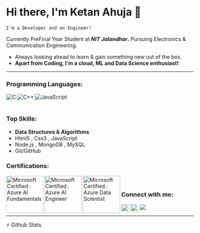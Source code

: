 # Hi there, I'm Ketan Ahuja 👋
`I'm a Developer and an Engineer!`

Currently PreFinal Year Student at **_NIT Jalandhar_.**
Pursuing Electronics & Communication Engineering.

- Always looking ahead to learn & gain something new out of the box.
- **Apart from Coding, I'm a cloud, ML and Data Science enthusiast!**

<hr/>

### Programming Languages:
<img align="left" alt="C" src="https://img.icons8.com/color/50/000000/c-programming.png" />
<img align="left" alt="C++" src="https://img.icons8.com/color/50/000000/c-plus-plus-logo.png"/>
<img align="left" alt="JavaScript" src="https://img.icons8.com/ios-filled/50/000000/javascript-logo.png"/>
<br/><br/>

### Top Skills:

-  **Data Structures & Algorithms**
- Html5 , Css3 , JavaScript
- Node.js , MongoDB , MySQL
- Git/GitHub




### Certifications:


<img align="left" alt="Microsoft Certified : Azure AI Fundamentals" src="https://images.youracclaim.com/images/4136ced8-75d5-4afb-8677-40b6236e2672/azure-ai-fundamentals-600x600.png" width="100" height="100" />

<img align="left" alt="Microsoft Certified : Azure AI Engineer" src="https://miro.medium.com/max/1200/1*osrSBsTxaaB3cLK8C0FXzg.png" width="100" height="100" />

<img align="left" alt="Microsoft Certified : Azure Data Scientist" src="https://miro.medium.com/max/600/1*0II-GwnU9Ad4S8IrDGF3fQ.png" width="100" height="100" />


<br>

### Connect with me:

[<img align="left" alt="codeSTACKr | Twitter" width="22px" src="https://cdn.jsdelivr.net/npm/simple-icons@v3/icons/twitter.svg" />][twitter]
[<img align="left" alt="codeSTACKr | LinkedIn" width="22px" src="https://cdn.jsdelivr.net/npm/simple-icons@v3/icons/linkedin.svg" />][linkedin]
[<img align="left" src="https://img.icons8.com/material-sharp/24/000000/github.png"/>][github]

[twitter]: https://twitter.com/ketanahuja8
[linkedin]: https://www.linkedin.com/in/ketanahuja/
[github]: https://github.com/KETANAHUJA

<br/><hr/>

:zap: Github Stats


  <!-- <img align="left" src="https://github-readme-stats.vercel.app/api/top-langs/?username=ketanahuja&theme=dracula&layout=compact" /> -->
